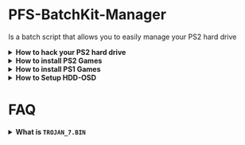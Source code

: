 # PFS-BatchKit-Manager
Is a batch script that allows you to easily manage your PS2 hard drive

<details>
  <summary> <h7> <b> How to hack your PS2 hard drive </b> </h7> </summary>
   <p>
     
1) Go to Advanced menu > HDD Management
2) Choose option 8 Hack your HDD To PS2 Format
3) Connect your hard drive to the PS2 (If you have a memory card with FreeMcBoot unplug the memory card.)
4) Format your hard drive in wLaunchELF (Press Circle > MISC > HDDManager > Press R1 > Format and confirm.)
5) Install FreeHDBoot (From HDD)
  ------
     
   </p>
</details>


<details>
  <summary> <h7> <b> How to install PS2 Games </b> </h7> </summary>
   <p>
     
Copy your .BIN/CUE in CD Folder

Copy your .ISO in DVD Folder
     
  ------
   </p>
</details>


<details>
  <summary> <h7> <b> How to install PS1 Games </b> </h7> </summary>
   <p>
     
Copy your .BIN/CUE in POPS Folder

1) Transfer POPS-Binaries
2) Go to the Conversion menu
3) Choose Convert .BIN/CUE To .VCD
4) Create `__.POPS` Partition
5) Transfer your .VCD
     
  ------
   </p>
</details>


<details>
  <summary> <h7> <b> How to Setup HDD-OSD </b> </h7> </summary>
   <p>
     
1) Install FreeHDBoot (From HDD)
2) Create `+OPL` Partition
3) Install HDD-OSD
4) Install your game
5) Inject the `MiniOPL` (For games you want to run from HDD-OSD)

  ------
   </p>
</details>

# FAQ


<details>
  <summary> <h7> <b> What is <code>TROJAN_7.BIN</code>  </b> </h7> </summary>
   <p>
     
It's a patch for PS1 games that fixes some bugs.
     
you can find it [__here__](https://www.psx-place.com/threads/popstarter.19139/page-8#post-298564)
     
  ------
     
   </p>
</details>

